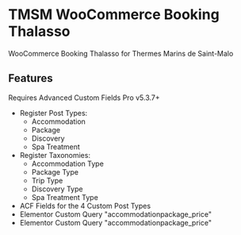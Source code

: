 TMSM WooCommerce Booking Thalasso
=================

WooCommerce Booking Thalasso for Thermes Marins de Saint-Malo

Features
-----------

Requires Advanced Custom Fields Pro v5.3.7+

* Register Post Types:
    * Accommodation
    * Package
    * Discovery
    * Spa Treatment
* Register Taxonomies:
    * Accommodation Type
    * Package Type
    * Trip Type
    * Discovery Type
    * Spa Treatment Type
* ACF Fields for the 4 Custom Post Types
* Elementor Custom Query "accommodationpackage_price"
* Elementor Custom Query "accommodationpackage_price"
